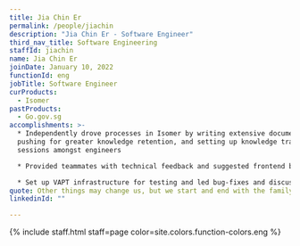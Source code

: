```yaml
---
title: Jia Chin Er
permalink: /people/jiachin
description: "Jia Chin Er - Software Engineer"
third_nav_title: Software Engineering
staffId: jiachin
name: Jia Chin Er
joinDate: January 10, 2022
functionId: eng
jobTitle: Software Engineer
curProducts:
  - Isomer
pastProducts:
  - Go.gov.sg
accomplishments: >-
  * Independently drove processes in Isomer by writing extensive documentation,
  pushing for greater knowledge retention, and setting up knowledge transfer
  sessions amongst engineers

  * Provided teammates with technical feedback and suggested frontend best practices to deliver the Identity epic

  * Set up VAPT infrastructure for testing and led bug-fixes and discussions with external parties, resulting in a successful VAPT retest and the major feature (Identity) being able to launch to the public. 
quote: Other things may change us, but we start and end with the family.
linkedinId: ""

---
```


{% include staff.html staff=page color=site.colors.function-colors.eng %}

